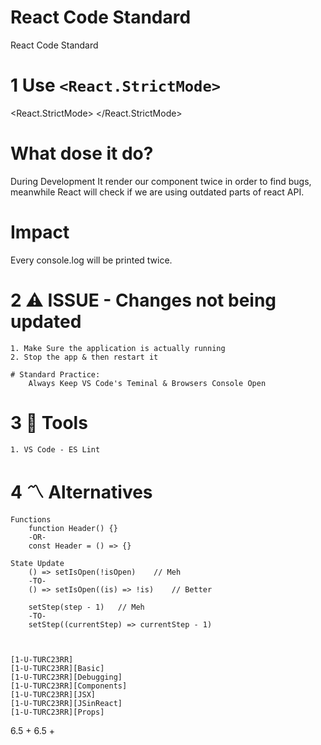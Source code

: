 # React Code Standard

React Code Standard

# 1 Use `<React.StrictMode>`

<React.StrictMode>
<App />
</React.StrictMode>

# What dose it do?

During Development It render our component twice in order to find bugs, meanwhile React will check if we are using outdated parts of react API.

# Impact

Every console.log will be printed twice.

# 2 ⚠️ ISSUE - Changes not being updated

    1. Make Sure the application is actually running
    2. Stop the app & then restart it

    # Standard Practice:
        Always Keep VS Code's Teminal & Browsers Console Open

# 3 🧰 Tools

    1. VS Code - ES Lint

# 4 〽️ Alternatives

    Functions
        function Header() {}
        -OR-
        const Header = () => {}

    State Update
        () => setIsOpen(!isOpen)    // Meh
        -TO-
        () => setIsOpen((is) => !is)    // Better

        setStep(step - 1)   // Meh
        -TO-
        setStep((currentStep) => currentStep - 1)



    [1-U-TURC23RR]
    [1-U-TURC23RR][Basic]
    [1-U-TURC23RR][Debugging]
    [1-U-TURC23RR][Components]
    [1-U-TURC23RR][JSX]
    [1-U-TURC23RR][JSinReact]
    [1-U-TURC23RR][Props]

6.5 + 6.5 + 